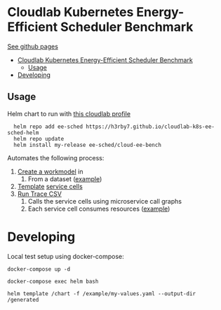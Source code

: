 # Cloudlab Kubernetes Energy-Efficient Scheduler Benchmark

[See github pages](https://h3rby7.github.io/cloudlab-k8s-ee-sched-helm/)

- [Cloudlab Kubernetes Energy-Efficient Scheduler Benchmark](#cloudlab-kubernetes-energy-efficient-scheduler-benchmark)
  - [Usage](#usage)
- [Developing](#developing)

## Usage

Helm chart to run with [this cloudlab profile](https://github.com/H3rby7/cloudlab-k8s-ee-sched)

      helm repo add ee-sched https://h3rby7.github.io/cloudlab-k8s-ee-sched-helm
      helm repo update
      helm install my-release ee-sched/cloud-ee-bench

Automates the following process:

1. [Create a workmodel](https://github.com/H3rby7/muBench-workmodel-gen) in 
   1. From a dataset ([example](https://github.com/H3rby7/cloudlab-k8s-ee-sched-data))
2. [Template](https://github.com/H3rby7/muBench-k8s-templater) [service cells](https://github.com/H3rby7/muBench-svc-cell)
3. [Run Trace CSV](https://github.com/H3rby7/muBench-csv-runner)
   1. Calls the service cells using microservice call graphs
   2. Each service cell consumes resources ([example](https://github.com/H3rby7/cloudlab-k8s-ee-sched-functions))

# Developing

Local test setup using docker-compose:

    docker-compose up -d

    docker-compose exec helm bash

    helm template /chart -f /example/my-values.yaml --output-dir /generated
